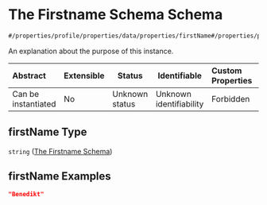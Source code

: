 # The Firstname Schema Schema

```txt
#/properties/profile/properties/data/properties/firstName#/properties/profile/properties/data/properties/firstName
```

An explanation about the purpose of this instance.


| Abstract            | Extensible | Status         | Identifiable            | Custom Properties | Additional Properties | Access Restrictions | Defined In                                                                           |
| :------------------ | ---------- | -------------- | ----------------------- | :---------------- | --------------------- | ------------------- | ------------------------------------------------------------------------------------ |
| Can be instantiated | No         | Unknown status | Unknown identifiability | Forbidden         | Allowed               | none                | [quote_schema.schema.json\*](../out/quote_schema.schema.json "open original schema") |

## firstName Type

`string` ([The Firstname Schema](quote_schema-properties-the-profile-schema-properties-the-data-schema-properties-the-firstname-schema.md))

## firstName Examples

```json
"Benedikt"
```
